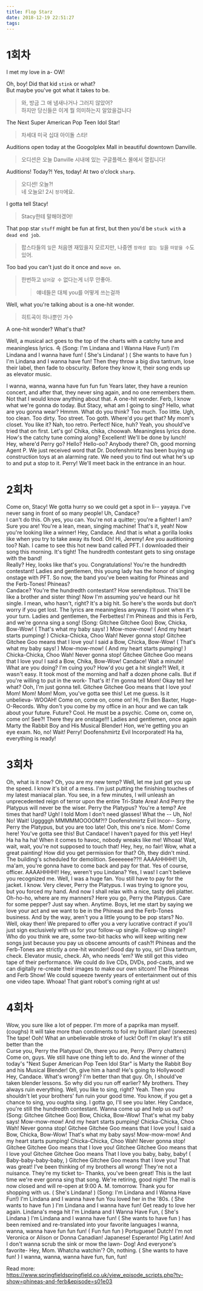 ```yaml
---
title: Flop Starz
date: 2018-12-19 22:51:27
tags:
---
```


# 1회차
I met my love in a- OW!  
> 

Oh, boy! Did that kid `stink` or what?  
But maybe you've got what it takes to be.  
> 와, 방금 그 애 냄새나거나 그러지 않았어?  
> 하지만 당신들은 이게 뭘 의미하는지 알았을겁니다  

The Next Super American Pop Teen Idol Star!  
> 차세대 미국 십대 아이돌 스타!  

Auditions open today at the Googolplex Mall in beautiful downtown Danville.  
> 오디션은 오늘 Danville 시내에 있는 구글플렉스 몰에서 열립니다!  

Auditions! Today?! Yes, today! At two o'clock `sharp`.  
> 오디션! 오늘?!  
> 네 오늘요! 2시 `정각`에요.  

I gotta tell Stacy!  
> Stacy한테 말해야겠어!  

That pop star `stuff` might be fun at first, but then you'd be `stuck with` a `dead end job`.  
> 팝스타들의 `일`은 처음엔 재밌을지 모르지만, 나중엔 `장래성 없는 일`을 `떠맡을 수`도 있어.  

Too bad you can't just do it once and `move on`.  
> 한번하고 `넘어갈 수` 없다는게 너무 안좋아.  
>> 얘네들은 대체 you를 어떻게 쓰는걸까  

Well, what you're talking about is a one-hit wonder.  
> 히트곡이 하나뿐인 가수  

A one-hit wonder? What's that?   

Well, a musical act goes to the top of the charts with a catchy tune and meaningless lyrics.
속
(Song: I'm Lindana and I Wanna Have Fun!) I'm Lindana and I wanna have fun! ( She's Lindana! ) ( She wants to have fun ) I'm Lindana and I wanna have fun! 
Then they throw a big diva tantrum, lose their label, then fade to obscurity.
Before they know it, their song ends up as elevator music.

I wanna, wanna, wanna have fun fun fun 
Years later, they have a reunion concert, and after that, they never sing again, and no one remembers them.
Not that I would know anything about that.
A one-hit wonder.
Ferb, I know what we're gonna do today.
But Stacy, what am I going to sing? Hello, what are you gonna wear? 
Hmmm.
What do you think? Too much.
Too little.
Ugh, too clean.
Too dirty.
Too street.
Too goth.
Where'd you get that? My mom's closet.
You like it? Nah, too retro.
Perfect! Nice, huh? Yeah, you should've tried that on first.
Let's go! Chika, chika, choowah.
Meaningless lyrics done.
How's the catchy tune coming along? Excellent! We'll be done by lunch! 
Hey, where'd Perry go? 
Hello? Hello-oo? Anybody there? Oh, good morning Agent P.
We just received word that Dr.
Doofenshmirtz has been buying up construction toys at an alarming rate.
We need you to find out what he's up to and put a stop to it.
Perry! We'll meet back in the entrance in an hour.

# 2회차
Come on, Stacy! We gotta hurry so we could get a spot in li-- yayaya.
I've never sang in front of so many people! Uh, Candace?   
I can't do this.
Oh yes, you can.
You're not a quitter; you're a fighter! 
I am? Sure you are! You're a lean, mean, singing machine! That's it, yeah! Now you're looking like a winner! Hey, Candace.
And that is what a gorilla looks like when you try to take away its food.
Oh! Hi, Jeremy! Are you auditioning too? Nah.
I came to see this hot new band called PFT.
I downloaded their song this morning.
It's tight! 
The hundredth contestant gets to sing onstage with the band!  
Really? Hey, looks like that's you.
Congratulations! You're the hundredth contestant! 
Ladies and gentlemen, this young lady has the honor of singing onstage with PFT.
So now, the band you've been waiting for Phineas and the Ferb-Tones! Phineas?  
Candace? You're the hundredth contestant? How serendipitous.
This'll be like a brother and sister thing! Now I'm assuming you've heard our hit single.
I mean, who hasn't, right? It's a big hit.
So here's the words but don't worry if you get lost.
The lyrics are meaningless anyway.
I'll point when it's your turn.
Ladies and gentlemen, the Ferbettes! I'm Phineas and this is Ferb, and we're gonna sing a song! (Song: Gitchee Gitchee Goo) Bow, Chicka, Bow-Wow! ( That's what my baby says! ) Mow-mow-mow! ( And my heart starts pumping! ) Chicka-Chicka, Choo Wah! Never gonna stop! Gitchee Gitchee Goo means that I love you! I said a Bow, Chicka, Bow-Wow! ( That's what my baby says! ) Mow-mow-mow! ( And my heart starts pumping! ) Chicka-Chicka, Choo Wah! Never gonna stop! Gitchee Gitchee Goo means that I love you! I said a Bow, Chika, Bow-Wow! Candace! 
Wait a minute! What are you doing? I'm cuing you? How'd you get a hit single?! 
Well, it wasn't easy. It took most of the morning and half a dozen phone calls.
But if you're willing to put in the work- That's it! I'm gonna tell Mom! Okay tell her what? Ooh, I'm just gonna tell.
Gitchee Gitchee Goo means that I love you! Mom! Mom! Mom! Mom, you've gotta see this! Let me guess.
Is it unbelieva- WOOAH! Come on, come on, come on! 
Hi, I'm Ben Baxter, Huge-O-Records.
Why don't you come by my office in an hour and we can talk about your future.
Future? Cool.
He must be a psychic.
Come on, come on, come on! See?! There they are onstage!!! 
Ladies and gentlemen, once again Marty the Rabbit Boy and His Musical Blender! 
Hon, we're getting you an eye exam.
No, no! Wait! Perry! 
Doofenshmirtz Evil Incorporated! Ha ha, everything is ready!  

# 3회차
Oh, what is it now? Oh, you are my new temp? 
Well, let me just get you up the speed.
I know it's bit of a mess.
I'm just putting the finishing touches of my latest maniacal plan.
You see, in a few minutes, 
I will unleash an unprecedented reign of terror upon the entire Tri-State Area! 
And Perry the Platypus will never be the wiser.
Perry the Platypus? You're a temp? Are times that hard? 
Ugh! I told Mom I don't need glasses! 
What the -- Uh, No! No! Wait! Ugggggh MMMMMOOOOM?!? 
Doofenshmirtz Evil Incor-- Sorry, Perry the Platypus, but you are too late! 
Ooh, this one's nice.
Mom! Come here! You've gotta see this! But Candace! I haven't payed for this yet! Hey!  
Ha ha ha ha! When it comes to havoc, nobody wreaks like me! 
Whoaa! Wait, wait, wait, you're not supposed to touch that! Hey, hey, no fair! 
Wow, what a great painting! How did you get permission for that? 
Oh, they didn't mind.
The building's scheduled for demolition.
Seeeeeee??!! AAAAHHHH!! Uh, ma'am, you're gonna have to come back and pay for that.
Yes of course, officer.
AAAAHHHH!! Hey, weren't you Lindana? Yes, I was! I can't believe you recognized me.
Well, I was a huge fan.
You still have to pay for the jacket.
I know.
Very clever, Perry the Platypus.
I was trying to ignore you, but you forced my hand.
And now I shall relax with a nice, tasty deli platter.
Oh-ho-ho, where are my manners? Here you go, Perry the Platypus.
Care for some pepper? Just say when.
Anytime.
Boys, let me start by saying we love your act and we want to be in the Phineas and the Ferb-Tones business.
And by the way, aren't you a little young to be pop stars? No.
Well, okay then! We prepared to offer you a very lucrative contract if you'll just sign exclusively with us for your follow-up single.
Follow-up single? Who do you think we are, some two-bit hacks who will keep writing new songs just because you pay us obscene amounts of cash?! 
Phineas and the Ferb-Tones are strictly a one-hit wonder! Good day to you, sir! Diva tantrum, check.
Elevator music, check.
Ah, who needs 'em? We still got this video tape of their performance.
We could do live CDs, DVDs, pod-casts, and we can digitally re-create their images to make our own sitcom! 
The Phineas and Ferb Show! 
We could squeeze twenty years of entertainment out of this one video tape.
Whoaa! That giant robot's coming right at us! 


# 4회차
Wow, you sure like a lot of pepper.
I'm more of a paprika man myself.
(coughs) It will take more than condiments to foil my brilliant plan! 
(sneezes) The tape! 
Ooh! What an unbelievable stroke of luck! 
Oof! I'm okay! It's still better than the  
Curse you, Perry the Platypus! Oh, there you are, Perry.
(Perry chatters) Come on, guys.
We still have one thing left to do.
And the winner of the today's "Next Super American Pop Teen Idol Star" is Marty the Rabbit Boy and his Musical Blender! Oh, give him a hand! He's going to Hollywood! Hey, Candace.
What's wrong? I'm better than that guy.
Oh, I should've taken blender lessons.
So why did you run off earlier? My brothers.
They always ruin everything.
Well, you like to sing, right? Yeah.
Then you shouldn't let your brothers' fun ruin your good time.
You know, if you get a chance to sing, you oughta sing.
I gotta go, I'll see you later.
Hey Candace, you're still the hundredth contestant.
Wanna come up and help us out? (Song: Gitchee Gitchee Goo) Bow, Chicka, Bow-Wow! That's what my baby says! Mow-mow-mow! And my heart starts pumping! Chicka-Chicka, Choo Wah! Never gonna stop! Gitchee Gitchee Goo means that I love you! I said a Bow, Chicka, Bow-Wow! That's what my baby says! Mow-mow-mow! And my heart starts pumping! Chicka-Chicka, Choo Wah! Never gonna stop! Gitchee Gitchee Goo means that I love you! Gitchee Gitchee Goo means that I love you! Gitchee Gitchee Goo means That I love you baby, baby, baby! ( Baby-baby-baby-baby, ) Gitchee Gitchee Goo means that I love you! That was great! I've been thinking of my brothers all wrong! They're not a nuisance.
They're my ticket to- Thanks, you've been great! This is the last time we're ever gonna sing that song.
We're retiring, good night! The mall is now closed and will re-open at 9:00 A.
M.
tomorrow.
Thank you for shopping with us.
( She's Lindana! ) (Song: I'm Lindana and I Wanna Have Fun!) I'm Lindana and I wanna have fun You loved her in the '80s.
( She wants to have fun ) I'm Lindana and I wanna have fun! Get ready to love her again.
Lindana's mega hit I'm Lindana and I Wanna Have Fun, ( She's Lindana ) I'm Lindana and I wanna have fun! ( She wants to have fun ) has been remixed and re-translated into your favorite languages I wanna, wanna, wanna have fun fun fun! ( Fun fun fun ) Portuguese! Dutch! I'm not Veronica or Alison or Donna Canadian! Japanese! Esperanto! Pig Latin! And I don't wanna scrub the sink or mow the lawn- Dog! And everyone's favorite- Hey, Mom.
Whatcha watchin'? Oh, nothing.
( She wants to have fun! ) I wanna, wanna, wanna have fun, fun, fun! 

Read more: https://www.springfieldspringfield.co.uk/view_episode_scripts.php?tv-show=phineas-and-ferb&episode=s01e03
<!-- more -->